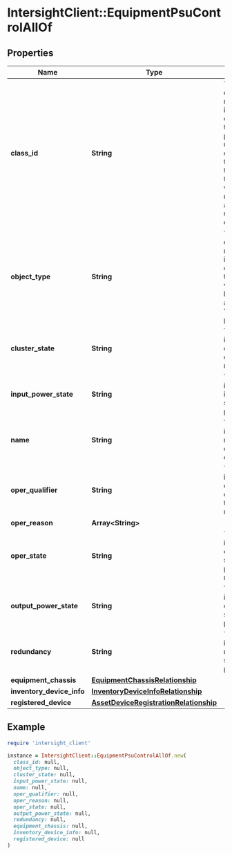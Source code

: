 # IntersightClient::EquipmentPsuControlAllOf

## Properties

| Name | Type | Description | Notes |
| ---- | ---- | ----------- | ----- |
| **class_id** | **String** | The fully-qualified name of the instantiated, concrete type. This property is used as a discriminator to identify the type of the payload when marshaling and unmarshaling data. | [default to &#39;equipment.PsuControl&#39;] |
| **object_type** | **String** | The fully-qualified name of the instantiated, concrete type. The value should be the same as the &#39;ClassId&#39; property. | [default to &#39;equipment.PsuControl&#39;] |
| **cluster_state** | **String** | This field identifies the cluster state of the psu redundancy. | [optional][readonly] |
| **input_power_state** | **String** | This field identifies the input power state of the psus. | [optional][readonly] |
| **name** | **String** | This field identifies the name of psu control object. | [optional][readonly] |
| **oper_qualifier** | **String** | This field identifies the operational qualifier for the psu redundancy. | [optional][readonly] |
| **oper_reason** | **Array&lt;String&gt;** |  | [optional] |
| **oper_state** | **String** | This field identifies the operational state of the psu redundancy. | [optional][readonly] |
| **output_power_state** | **String** | This field identifies the output power state of the psus. | [optional][readonly] |
| **redundancy** | **String** | This field identifies the redundancy state of the psus. | [optional][readonly] |
| **equipment_chassis** | [**EquipmentChassisRelationship**](EquipmentChassisRelationship.md) |  | [optional] |
| **inventory_device_info** | [**InventoryDeviceInfoRelationship**](InventoryDeviceInfoRelationship.md) |  | [optional] |
| **registered_device** | [**AssetDeviceRegistrationRelationship**](AssetDeviceRegistrationRelationship.md) |  | [optional] |

## Example

```ruby
require 'intersight_client'

instance = IntersightClient::EquipmentPsuControlAllOf.new(
  class_id: null,
  object_type: null,
  cluster_state: null,
  input_power_state: null,
  name: null,
  oper_qualifier: null,
  oper_reason: null,
  oper_state: null,
  output_power_state: null,
  redundancy: null,
  equipment_chassis: null,
  inventory_device_info: null,
  registered_device: null
)
```

